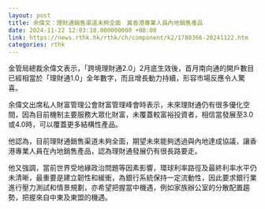 ```yaml
---
layout: post
title: 余偉文：理財通銷售渠道未夠全面　冀香港專業人員內地銷售產品
date: 2024-11-22 12:03:18.000000000 +08:00
link: https://news.rthk.hk/rthk/ch/component/k2/1780366-20241122.htm
categories: rthk
---
```


金管局總裁余偉文表示，「跨境理財通2.0」2月底生效後，首月南向通的開戶數目已經相當於「理財通1.0」全年數字，而且增長動力持續，形容市場反應令人驚喜。

余偉文出席私人財富管理公會財富管理峰會時表示，未來理財通仍有很多優化空間，因為目前機制主要服務大眾化財富，未覆蓋較富裕投資者，相信當發展至3.0或4.0時，可以覆蓋更多結構性產品。

他認為，目前理財通銷售渠道未夠全面，期望未來能夠透過與內地達成協議，讓香港專業人員在內地銷售產品，認為理財通發展仍有很長路要走。

他又強調，當前世界受地緣政治問題等因素影響，環球利率路徑及最終利率水平仍未清晰，最重要是建立韌性和緩衝，為銀行系統保持一定流動性，因此要求銀行業進行壓力測試和情景規劃，亦希望把握當中機遇，例如家族辦公室的分散配置趨勢，把握來自中東及東盟的機遇。

